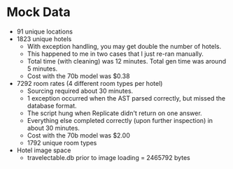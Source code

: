 # Mock Data 
* 91 unique locations
* 1823 unique hotels
    * With exception handling, you may get double the number of hotels. 
    * This happened to me in two cases that I just re-ran manually.
    * Total time (with cleaning) was 12 minutes.  Total gen time was around 5 minutes.
    * Cost with the 70b model was $0.38
* 7292 room rates (4 different room types per hotel)
    * Sourcing required about 30 minutes.
    * 1 exception occurred when the AST parsed correctly, but missed the database format.
    * The script hung when Replicate didn't return on one answer.
    * Everything else completed correctly (upon further inspection) in about 30 minutes.
    * Cost with the 70b model was $2.00
    * 1792 unique room types
* Hotel image space
    * travelectable.db prior to image loading = 2465792 bytes